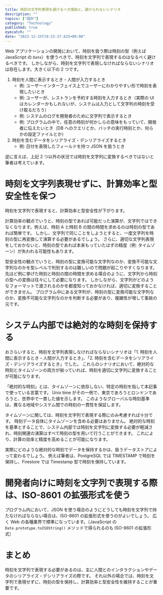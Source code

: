 ```yaml
---
title: 時刻の文字列表現を避けるべき理由と、避けられないシナリオ
description: ""
topics: ["設計"]
category: "Technology"
published: true
eyecatch: ""
date: "2023-12-25T19:15:37.625+09:00"
---
```


Web アプリケーションの開発において、時刻を扱う際は時刻の型（例えば JavaScript の `Date`）を使うべきで、時刻を文字列で表現するのはなるべく避けるべきです。
しかしながら、時刻を文字列で表現しなければならないシナリオは存在します。大きく以下の 2 つです。

1. 時刻を人間に表示するとき・人間が入力するとき
   - 例: ユーザーインターフェイス上でユーザーにわかりやすい形で時刻を表現したいとき
   - 例: ユーザーが、レストランを予約する時刻を入力するとき（実際の UI はカレンダーかもしれないが、システムは入力として文字列の時刻を受け取るだろう）
   - 例: システムのログを開発者のために文字列で表示するとき
   - 例: プログラムの中で、任意の時刻が何かしらの意味をもっていて、開発者に伝えたいとき（DB へのクエリとか、バッチの実行時刻とか、何らかの設定ファイルとか）
1. 時刻を含むデータをシリアライズ・デシリアライズするとき
   - 例: 日付を表現したフィールドを持つ JSON を扱うとき

逆に言えば、上記 2 つ以外の状況では時刻を文字列に変換するべきではないと筆者は考えています。

# 時刻を文字列表現せずに、計算効率と型安全性を保つ

時刻を文字列で表現すると、計算効率と型安全性が下がります。

計算効率の観点でいうと、時刻の型であれば可能だった演算が、文字列ではできなくなります。例えば、時刻 A と時刻 B の間の時間を求めるのは時刻の型であれば簡単です。
しかし、文字列で同じことをしようとすると、一度文字列を時刻の型に再変換して演算する必要があるでしょう。
さらに、適切な文字列表現をしておかないと、時刻の型であれば本来もっていたはずの精度（例: タイムゾーン）が失われる可能性もあります。

型安全性の観点でいうと、時刻の型に変換可能な文字列なのか、変換不可能な文字列なのかを型レベルで判別するのは難しいので問題が起こりやすくなります。
先ほど例に挙げた時刻と時刻の間の時間を求める場合のように、文字列から時刻の型への変換は往々にして必要になります。
しかしながら、文字列がどのようなフォーマットで渡されるのかを都度知っておかなければ、適切に変換することができません。
プログラム中にある文字列が、時刻の型に変換可能な文字列なのか、変換不可能な文字列なのかを判断する必要があり、複雑性が増して事故の元です。

# システム内部では絶対的な時刻を保持する

おさらいすると、時刻を文字列表現しなければならないシナリオは「1. 時刻を人間に表示するとき・人間が入力するとき」、「2. 時刻を含むデータをシリアライズ・デシリアライズするとき」でした。
これらのシナリオにおいて、絶対的な時刻とタイムゾーンの両方が揃っていれば、時刻を適切に文字列に変換することが可能になります。

「絶対的な時刻」とは、タイムゾーンに依存しない、特定の時刻を指して本記事で使っている言葉です。
Unix time がその一例で、東京であろうとロンドンであろうと、世界中で一貫した値を示します。
このようなグローバルな時刻基準は、異なる地域やシステム間での時刻の一貫性を保証します。

タイムゾーンに関しては、時刻を文字列で表現する際にのみ考慮すれば十分です。
時刻データ自体にタイムゾーンを含める必要はありません。
絶対的な時刻を基準とすることで、システム内部では時刻を文字列に変換する必要が軽減され、時刻関連の演算はすべて時刻の型を用いて行うことができます。
これにより、計算の効率と精度を高めることが可能になります。

実際にどのような絶対的な時刻でデータを保持するかは、扱うデータストアによって変わるでしょう。
例えば筆者は、PostgreSQL では TIMESTAMP で時刻を保持し、Firestore では Timestamp 型で時刻を保持しています。

# 開発者向けに時刻を文字列で表現する際は、ISO-8601 の拡張形式を使う

プログラム内において、JSON を使う場合のようにどうしても時刻を文字列で持たなければならない場合は、ISO-8601 の拡張形式を使うのがよいでしょう。
広く Web の各種業界で標準になっています。（JavaScript の `Date.prototype.toISOString()` メソッドで得られるのも ISO-8601 の拡張形式）

# まとめ

時刻を文字列で表現する必要があるのは、主に人間とのインタラクションやデータのシリアライズ・デシリアライズの際です。
それ以外の場合では、時刻を文字列で表現せずに、時刻の型を保持し、計算効率と型安全性を維持することが重要です。
